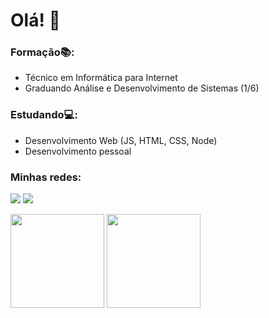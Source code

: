 # Olá! 👋
 
### Formação📚:
- Técnico em Informática para Internet
- Graduando Análise e Desenvolvimento de Sistemas (1/6)

### Estudando💻:
- Desenvolvimento Web (JS, HTML, CSS, Node)
- Desenvolvimento pessoal

### Minhas redes:
[<img src="https://img.shields.io/badge/linkedin-%230077B5.svg?&style=for-the-badge&logo=linkedin&logoColor=white" />](https://www.linkedin.com/in/bruno-franco-moraes/) [<img src = "https://img.shields.io/badge/instagram-%23E4405F.svg?&style=for-the-badge&logo=instagram&logoColor=white">](https://www.instagram.com/brnofranco/)


<div align="left">
<img height="150em" src="https://github-readme-stats.vercel.app/api/top-langs/?username=brnofranco&exclude_repo=KNN-Image-Classification&show_icons=true&hide_border=true&layout=compact&langs_count=8&theme=tokyonight"/>	
<img height="150em" src="https://github-readme-stats.vercel.app/api?username=brnofranco&show_icons=true&hide_border=true&count_private=true&include_all_commits=true&theme=tokyonight" />
</div><br>	
